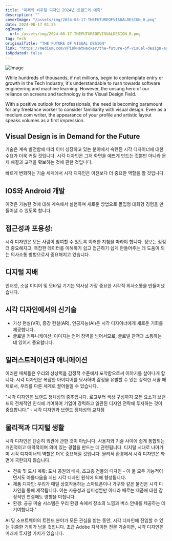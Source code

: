 ```yaml
---
title: "미래의 비주얼 디자인 2024년 트렌드와 예측"
description: ""
coverImage: "/assets/img/2024-08-17-THEFUTUREOFVISUALDESIGN_0.png"
date: 2024-08-17 01:25
ogImage: 
  url: /assets/img/2024-08-17-THEFUTUREOFVISUALDESIGN_0.png
tag: Tech
originalTitle: "THE FUTURE OF VISUAL DESIGN"
link: "https://medium.com/@PinkHatHacker/the-future-of-visual-design-aa08dbcbca99"
isUpdated: false
---
```




![Image](/assets/img/2024-08-17-THEFUTUREOFVISUALDESIGN_0.png)

While hundreds of thousands, if not millions, begin to contemplate entry or growth in the Tech Industry, it's understandable to rush towards software engineering and machine learning. However, the unsung hero of our reliance on screens and technology is the Visual Design Field.

With a positive outlook for professionals, the need is becoming paramount for any freelance worker to consider familiarity with visual design. Even as a medium.com writer, the appearance of your profile and artistic layout speaks volumes as a first impression.

## Visual Design is in Demand for the Future


<div class="content-ad"></div>

기술은 계속 발전함에 따라 이미 성장하고 있는 분야에서 숙련된 시각 디자이너에 대한 수요가 더욱 커질 것입니다. 시각 디자인은 그저 화면을 예쁘게 만드는 것뿐만 아니라 문제 해결과 고객을 확보하는 것에 관한 것입니다.

빠르게 변화하는 기술 세계에서 시각 디자인은 이전보다 더 중요한 역할을 할 것입니다.

## IOS와 Android 개발

이것은 가능한 것에 대해 계속해서 실험하며 새로운 방법으로 몰입형 대화형 경험을 만들어낼 수 있도록 합니다.

<div class="content-ad"></div>

## 접근성과 포용성:

시각 디자인은 모든 사람이 참여할 수 있도록 이러한 지침을 따라야 합니다. 정보는 점점 더 중요해지고, 복잡한 데이터를 이해하기 쉽고 접근하기 쉽게 만들어주는 데 도움이 되는 의사소통 방법으로서 중요해지고 있습니다.

## 디지털 지배

인터넷, 소셜 미디어 및 모바일 기기는 역사상 가장 중요한 시각적 의사소통을 만들어냈습니다.

<div class="content-ad"></div>

## 시각 디자인에서의 신기술

- 가상 현실(VR), 증강 현실(AR), 인공지능(AI)은 시각 디자이너에게 새로운 기회를 제공합니다.
- 글로벌 커뮤니케이션: 이미지는 언어 장벽을 넘어서므로, 글로벌 관객과 소통하는 데 있어서 중요합니다.

## 일러스트레이션과 애니메이션

이러한 매체들은 우리의 상상력을 감정적 수준에서 포착함으로써 이야기를 살아나게 합니다. 시각 디자인은 복잡한 아이디어를 묘사하며 감정을 유발할 수 있는 강력한 서술 매체로서, 우리를 다른 세계로 끌어들일 수 있습니다.

<div class="content-ad"></div>

"시각 디자인은 브랜드 정체성의 중추입니다. 로고부터 색상 구성까지 모든 요소가 브랜드의 전체적인 인식에 기여하여 기업이 강력하고 일관된 디자인 전략에 투자하는 것이 중요합니다." - 시각 디자인과 브랜드 정체성의 교차점

## 물리적과 디지털 생활

시각 디자인은 단순히 외관에 관한 것이 아닙니다. 사용자와 기술 사이에 쉽게 통합되는 개인적이고 매력적이며 의미 있는 경험을 만드는 데 관련됩니다. 디지털 시대로 나아가며 시각 디자이너의 역할은 더욱 중요해질 것입니다. 물리적 환경에서 시각 디자인은 화면에 국한되지 않습니다.

- 건축 및 도시 계획: 도시 공원의 배치, 초고층 건물의 디자인 - 이 둘 모두 기능적이면서도 아름다움을 지닌 시각 디자인 원칙에 의해 형성됩니다.
- 제품 디자인: 우리가 매일 상호작용하는 스마트폰이나 가구와 같은 물건은 시각 디자인을 통해 제작됩니다. 이는 사용성과 심미성뿐만 아니라 때로는 제품에 대한 감정적인 연결에도 영향을 미칩니다.
- 환경: 공공 미술 시스템은 우리 환경 속에서 장소의 느낌과 버스 안내를 제공하는 데 기여합니다."

<div class="content-ad"></div>

AI 및 소프트웨어의 트렌드 분야가 모든 관심을 받는 동안, 시각 디자인에 진입할 수 있는 귀중한 기회가 남을 것입니다. 초급 Adobe 지식이든 전문 기술이든, 시각 디자인은 미래에 투자할 가치가 있습니다.